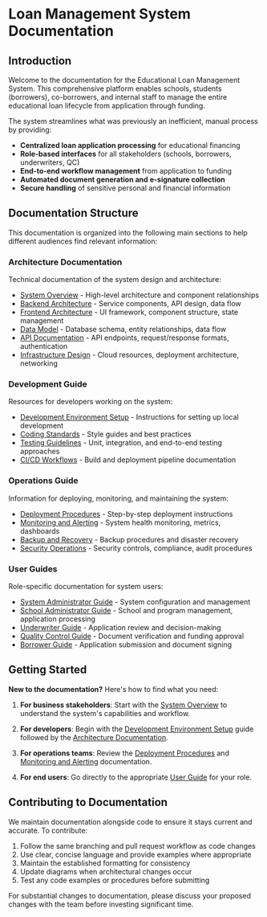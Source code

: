 # Loan Management System Documentation

## Introduction

Welcome to the documentation for the Educational Loan Management System. This comprehensive platform enables schools, students (borrowers), co-borrowers, and internal staff to manage the entire educational loan lifecycle from application through funding.

The system streamlines what was previously an inefficient, manual process by providing:

- **Centralized loan application processing** for educational financing
- **Role-based interfaces** for all stakeholders (schools, borrowers, underwriters, QC)
- **End-to-end workflow management** from application to funding
- **Automated document generation and e-signature collection**
- **Secure handling** of sensitive personal and financial information

## Documentation Structure

This documentation is organized into the following main sections to help different audiences find relevant information:

### Architecture Documentation

Technical documentation of the system design and architecture:

- [System Overview](architecture/overview.md) - High-level architecture and component relationships
- [Backend Architecture](architecture/backend.md) - Service components, API design, data flow
- [Frontend Architecture](architecture/frontend.md) - UI framework, component structure, state management
- [Data Model](architecture/data-model.md) - Database schema, entity relationships, data flow
- [API Documentation](architecture/api.md) - API endpoints, request/response formats, authentication
- [Infrastructure Design](architecture/infrastructure.md) - Cloud resources, deployment architecture, networking

### Development Guide

Resources for developers working on the system:

- [Development Environment Setup](development/setup.md) - Instructions for setting up local development
- [Coding Standards](development/coding-standards.md) - Style guides and best practices
- [Testing Guidelines](development/testing.md) - Unit, integration, and end-to-end testing approaches
- [CI/CD Workflows](development/ci-cd.md) - Build and deployment pipeline documentation

### Operations Guide

Information for deploying, monitoring, and maintaining the system:

- [Deployment Procedures](operations/deployment.md) - Step-by-step deployment instructions
- [Monitoring and Alerting](operations/monitoring.md) - System health monitoring, metrics, dashboards
- [Backup and Recovery](operations/backup-recovery.md) - Backup procedures and disaster recovery
- [Security Operations](operations/security.md) - Security controls, compliance, audit procedures

### User Guides

Role-specific documentation for system users:

- [System Administrator Guide](user-guides/admin.md) - System configuration and management
- [School Administrator Guide](user-guides/school.md) - School and program management, application processing
- [Underwriter Guide](user-guides/underwriter.md) - Application review and decision-making
- [Quality Control Guide](user-guides/qc.md) - Document verification and funding approval
- [Borrower Guide](user-guides/borrower.md) - Application submission and document signing

## Getting Started

**New to the documentation?** Here's how to find what you need:

1. **For business stakeholders**: Start with the [System Overview](architecture/overview.md) to understand the system's capabilities and workflow.

2. **For developers**: Begin with the [Development Environment Setup](development/setup.md) guide followed by the [Architecture Documentation](#architecture-documentation).

3. **For operations teams**: Review the [Deployment Procedures](operations/deployment.md) and [Monitoring and Alerting](operations/monitoring.md) documentation.

4. **For end users**: Go directly to the appropriate [User Guide](#user-guides) for your role.

## Contributing to Documentation

We maintain documentation alongside code to ensure it stays current and accurate. To contribute:

1. Follow the same branching and pull request workflow as code changes
2. Use clear, concise language and provide examples where appropriate
3. Maintain the established formatting for consistency
4. Update diagrams when architectural changes occur
5. Test any code examples or procedures before submitting

For substantial changes to documentation, please discuss your proposed changes with the team before investing significant time.